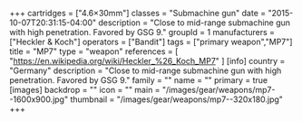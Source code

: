 +++
cartridges = ["4.6×30mm"]
classes = "Submachine gun"
date = "2015-10-07T20:31:15-04:00"
description = "Close to mid-range submachine gun with high penetration. Favored by GSG 9."
groupId = 1
manufacturers = ["Heckler & Koch"]
operators = ["Bandit"]
tags = ["primary weapon","MP7"]
title = "MP7"
type = "weapon"
references = [
  "https://en.wikipedia.org/wiki/Heckler_%26_Koch_MP7"
]
[info]
  country = "Germany"
  description = "Close to mid-range submachine gun with high penetration. Favored by GSG 9."
  family = ""
  name = ""
  primary = true
[images]
  backdrop = ""
  icon = ""
  main = "/images/gear/weapons/mp7--1600x900.jpg"
  thumbnail = "/images/gear/weapons/mp7--320x180.jpg"
+++
